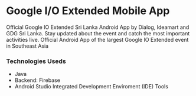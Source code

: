 # Google I/O Extended Mobile App
 Official Google IO Extended Sri Lanka Android App by Dialog, Ideamart and GDG Sri Lanka. Stay updated about the event and catch the most important activities live. Official Android App of the largest Google IO Extended event in Southeast Asia
 ### Technologies Useds
  - Java
 - Backend: Firebase
 - Android Studio Integrated Development Enviroment (IDE) Tools
